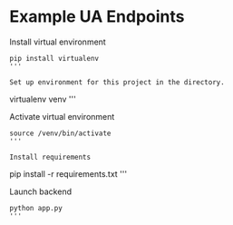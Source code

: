 # Example UA Endpoints

Install virtual environment
```
pip install virtualenv
'''

Set up environment for this project in the directory.
```
virtualenv venv
'''

Activate virtual environment
```
source /venv/bin/activate
'''

Install requirements
```
pip install -r requirements.txt
'''

Launch backend
```
python app.py
'''

